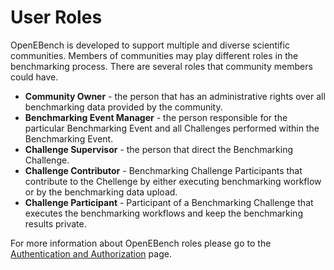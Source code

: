 # User Roles

OpenEBench is developed to support multiple and diverse scientific communities.
Members of communities may play different roles in the benchmarking process.
There are several roles that community members could have.

-   **Community Owner** - the person that has an administrative rights over all benchmarking data 
    provided by the community.
-   **Benchmarking Event Manager** - the person responsible for the particular Benchmarking Event 
    and all Challenges performed within the Benchmarking Event.
-   **Challenge Supervisor** - the person that direct the Benchmarking Challenge.
-   **Challenge Contributor** - Benchmarking Challenge Participants that contribute to the Chellenge
                                by either executing benchmarking workflow or by the benchmarking data upload.
-   **Challenge Participant** - Participant of a Benchmarking Challenge that executes the benchmarking workflows and 
                                keep the benchmarking results private.

For more information about OpenEBench roles please go to the [Authentication and Authorization](../technical_references/7_authentication_and_authorization.md) page.
